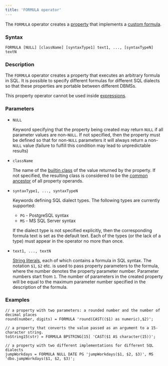 ```yaml
---
title: 'FORMULA operator'
---
```


The `FORMULA` operator creates a [property](Properties.md) that implements a [custom formula](Custom_formula_FORMULA.md).

### Syntax

    FORMULA [NULL] [className] [syntaxType1] text1, ..., [syntaxTypeN] textN

### Description

The `FORMULA` operator creates a property that executes an arbitrary formula in SQL. It is possible to specify different formulas for different SQL dialects so that these properties are portable between different DBMSs. 

This property operator cannot be used inside [expressions](Expression.md).

### Parameters

- `NULL`

    Keyword specifying that the property being created may return `NULL` if all parameter values are non-`NULL`. If not specified, then the property must be defined so that for non-`NULL` parameters it will always return a non-`NULL` value (failure to fulfill this condition may lead to unpredictable results)

- `className`

    The name of the [builtin class](Built-in_classes.md) of the value returned by the property. If not specified, the resulting class is considered to be the [common ancestor](Built-in_classes.md#commonparentclass) of all property operands.

- `syntaxType1, ..., syntaxTypeN`

    Keywords defining SQL dialect types. The following types are currently supported:

    - `PG` - PostgreSQL syntax
    - `MS` - MS SQL Server syntax

  If the dialect type is not specified explicitly, then the corresponding formula text is set as the default text. Each of the types (or the lack of a type) must appear in the operator no more than once.

-   `text1, ..., textN`

    [String literals](IDs.md#strliteral), each of which contains a formula in SQL syntax. The notation `$1`, `$2` etc. is used to pass property parameters to the formula, where the number denotes the property parameter number. Parameter numbers start from `1`. The number of parameters in the created property will be equal to the maximum parameter number specified in the description of the formula.

### Examples

```lsf
// a property with two parameters: a rounded number and the number of decimal places
round(number, digits) = FORMULA 'round(CAST(($1) as numeric),$2)';  

// a property that converts the value passed as an argument to a 15-character string.
toString15(str) = FORMULA BPSTRING[15] 'CAST($1 AS character(15))';
   
// a property with two different implementations for different SQL dialects
jumpWorkdays = FORMULA NULL DATE PG 'jumpWorkdays($1, $2, $3)', MS 'dbo.jumpWorkdays($1, $2, $3)'; 
```
